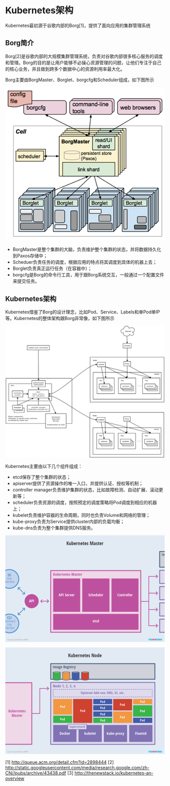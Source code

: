 # Kubernetes架构

Kubernetes最初源于谷歌内部的Borg[1]，提供了面向应用的集群管理系统

## Borg简介

Borg[2]是谷歌内部的大规模集群管理系统，负责对谷歌内部很多核心服务的调度和管理。Borg的目的是让用户能够不必操心资源管理的问题，让他们专注于自己的核心业务，并且做到跨多个数据中心的资源利用率最大化。

Borg主要由BorgMaster、Borglet、borgcfg和Scheduler组成，如下图所示

![borg](media/borg.png)

* BorgMaster是整个集群的大脑，负责维护整个集群的状态，并将数据持久化到Paxos存储中；
* Scheduer负责任务的调度，根据应用的特点将其调度到具体的机器上去；
* Borglet负责真正运行任务（在容器中）；
* borgcfg是Borg的命令行工具，用于跟Borg系统交互，一般通过一个配置文件来提交任务。

## Kubernetes架构

Kubernetes借鉴了Borg的设计理念，比如Pod、Service、Labels和单Pod单IP等。Kubernetes的整体架构跟Borg非常像，如下图所示

![architecture](media/architecture.png)

Kubernetes主要由以下几个组件组成： 

- etcd保存了整个集群的状态；
- apiserver提供了资源操作的唯一入口，并提供认证、授权等机制；
- controller manager负责维护集群的状态，比如故障检测、自动扩展、滚动更新等；
- scheduler负责资源的调度，按照预定的调度策略将Pod调度到相应的机器上；
- kubelet负责维护容器的生命周期，同时也负责Volume和网络的管理；
- kube-proxy负责为Service提供cluster内部的负载均衡；
- kube-dns负责为整个集群提供DNS服务。

![](/images/14791969222306.png)

![](/images/14791969311297.png)


[1] http://queue.acm.org/detail.cfm?id=2898444
[2] http://static.googleusercontent.com/media/research.google.com/zh-CN//pubs/archive/43438.pdf
[3] http://thenewstack.io/kubernetes-an-overview

